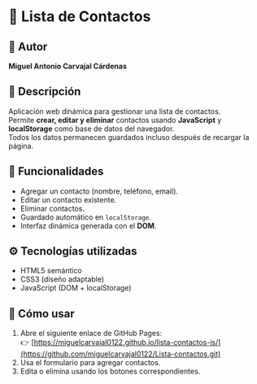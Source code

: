 # 📇 Lista de Contactos 

## 👤 Autor
**Miguel Antonio Carvajal Cárdenas**

## 🧠 Descripción
Aplicación web dinámica para gestionar una lista de contactos.  
Permite **crear, editar y eliminar** contactos usando **JavaScript** y **localStorage** como base de datos del navegador.  
Todos los datos permanecen guardados incluso después de recargar la página.

## 🧩 Funcionalidades
- Agregar un contacto (nombre, teléfono, email).  
- Editar un contacto existente.  
- Eliminar contactos.  
- Guardado automático en `localStorage`.  
- Interfaz dinámica generada con el **DOM**.

## ⚙️ Tecnologías utilizadas
- HTML5 semántico  
- CSS3 (diseño adaptable)  
- JavaScript (DOM + localStorage)  

## 🚀 Cómo usar
1. Abre el siguiente enlace de GitHub Pages:  
   👉 [https://miguelcarvajal0122.github.io/lista-contactos-js/](https://github.com/miguelcarvajal0122/Lista-contactos.git)  
2. Usa el formulario para agregar contactos.  
3. Edita o elimina usando los botones correspondientes.


